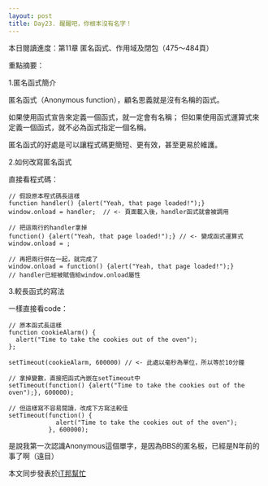 ```yaml
---
layout: post
title: Day23. 醒醒吧，你根本沒有名字！
---
```

本日閱讀進度：第11章 匿名函式、作用域及閉包（475～484頁）

重點摘要：

1.匿名函式簡介

匿名函式（Anonymous function），顧名思義就是沒有名稱的函式。

如果使用函式宣告來定義一個函式，就一定會有名稱；
但如果使用函式運算式來定義一個函式，就不必為函式指定一個名稱。

匿名函式的好處是可以讓程式碼更簡短、更有效，甚至更易於維護。


2.如何改寫匿名函式

直接看程式碼：
```
// 假設原本程式碼長這樣
function handler() {alert("Yeah, that page loaded!");}
window.onload = handler;  // <- 頁面載入後，handler函式就會被調用

// 把這兩行的handler拿掉
function() {alert("Yeah, that page loaded!");} // <- 變成函式運算式
window.onload = ;

// 再把兩行併在一起，就完成了
window.onload = function() {alert("Yeah, that page loaded!");}
// handler已經被賦值給window.onload屬性
```


3.較長函式的寫法

一樣直接看code：
```
// 原本函式長這樣
function cookieAlarm() {
  alert("Time to take the cookies out of the oven");
};

setTimeout(cookieAlarm, 600000) // <- 此處以毫秒為單位，所以等於10分鐘

// 拿掉變數，直接把函式內嵌在setTimeout中
setTimeout(function() {alert("Time to take the cookies out of the oven");}, 600000);

// 但這樣寫不容易閱讀，改成下方寫法較佳
setTimeout(function() {
             alert("Time to take the cookies out of the oven");
           }, 600000);
```

是說我第一次認識Anonymous這個單字，是因為BBS的匿名板，已經是N年前的事了啊（遠目）

本文同步發表於[iT邦幫忙](https://ithelp.ithome.com.tw/articles/10225985)